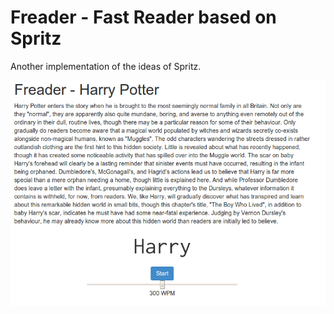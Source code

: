 Freader - Fast Reader based on Spritz
=======

Another implementation of the ideas of Spritz.

![screenshot](img/screen1.png)
